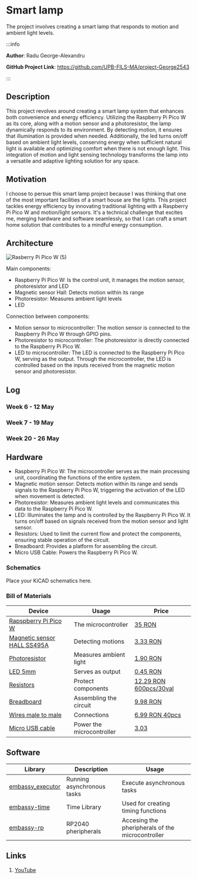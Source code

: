
# Smart lamp
The project involves creating a smart lamp that responds to motion and ambient light levels. 

:::info 

**Author**: Radu George-Alexandru

**GitHub Project Link**: https://github.com/UPB-FILS-MA/project-George2543

:::

## Description

This project revolves around creating a smart lamp system that enhances both convenience and energy efficiency. Utilizing the Raspberry Pi Pico W as its core, along with a motion sensor and a photoresistor, the lamp dynamically responds to its environment. By detecting motion, it ensures that illumination is provided when needed. Additionally, the led turns on/off based on ambient light levels, conserving energy when sufficient natural light is available and optimizing comfort when there is not enough light. This integration of motion and light sensing technology transforms the lamp into a versatile and adaptive lighting solution for any space.


## Motivation

I choose to persue this smart lamp project because I was thinking that one of the most important facilities of a smart house are the lights. This project tackles energy efficiency by innovating traditional lighting with a Raspberry Pi Pico W and motion/light sensors. It's a technical challenge that excites me, merging hardware and software seamlessly, so that I can craft a smart home solution that contributes to a mindful energy consumption.

## Architecture 


![Rasberry Pi Pico W (5)](https://github.com/George2543/upb-fils-ma.github.io/assets/154756379/599a908e-feed-4ca3-8aa4-25665cae1950)


Main components:
- Raspberry Pi Pico W: Is the control unit, it manages the motion sensor, photoresistor and LED
- Magnetic sensor Hall: Detects motion within its range
- Photoresistor: Measures ambient light levels
- LED

 Connection between components:
 - Motion sensor to microcontroller: The motion sensor is connected to the Raspberry Pi Pico W through GPIO pins.
 - Photoresistor to microcontroller: The photoresistor is directly connected to the Raspberry Pi Pico W.
 - LED to microcontroller: The LED is connected to the Raspberry Pi Pico W, serving as the output. Through the microcontroller, the LED is controlled based on the inputs received from the magnetic motion sensor and photoresistor.
 

## Log

<!-- write every week your progress here -->

### Week 6 - 12 May

### Week 7 - 19 May

### Week 20 - 26 May

## Hardware

- Raspberry Pi Pico W: The microcontroller serves as the main processing unit, coordinating the functions of the entire system.
- Magnetic motion sensor: Detects motion within its range and sends signals to the Raspberry Pi Pico W, triggering the activation of the LED when movement is detected.
- Photoresistor: Measures ambient light levels and communicates this data to the Raspberry Pi Pico W.
- LED: Illuminates the lamp and is controlled by the Raspberry Pi Pico W. It turns on/off based on signals received from the motion sensor and light sensor.
- Resistors: Used to limit the current flow and protect the components, ensuring stable operation of the circuit.
- Breadboard: Provides a platform for assembling the circuit.
- Micro USB Cable: Powers the Raspberry Pi Pico W.


### Schematics

Place your KiCAD schematics here.

### Bill of Materials

<!-- Fill out this table with all the hardware components that you might need.

The format is 
```
| [Device](link://to/device) | This is used ... | [price](link://to/store) |

```

-->

| Device | Usage | Price |
|--------|--------|-------|
| [Rapspberry Pi Pico W](https://www.raspberrypi.com/documentation/microcontrollers/raspberry-pi-pico.html) | The microcontroller | [35 RON](https://www.optimusdigital.ro/en/raspberry-pi-boards/12394-raspberry-pi-pico-w.html) |
|[Magnetic sensor HALL SS495A](https://pdf1.alldatasheet.com/datasheet-pdf/view/124002/HONEYWELL/SS495A.html)|Detecting motions|[3.33 RON](https://ardushop.ro/ro/senzori/1291-ss495a-ss495a1-95a-solid-state-sensor.html?search_query=senzor+magnetic+hall&results=215)|
|[Photoresistor](https://digilent.com/reference/_media/ni:photoresistor_ds.pdf)|Measures ambient light|[1.90 RON](https://www.optimusdigital.ro/ro/componente-electronice-altele/28-fotorezistor10-pcs-set.html?search_query=photoresistor&results=3)|
|[LED 5mm](https://www.farnell.com/datasheets/1498852.pdf)|Serves as output|[0.45 RON](https://ardushop.ro/ro/electronica/299-led-5mm.html?search_query=led+5mm&results=621)|
|[Resistors](https://ardushop.ro/ro/electronica/212-set-rezistente-14w-600buc30-valori-10r-1m.html?search_query=rezistor&results=43)|Protect components|[12.29 RON 600pcs/30val](https://ardushop.ro/ro/electronica/212-set-rezistente-14w-600buc30-valori-10r-1m.html?search_query=rezistor&results=43)|
|[Breadboard](https://www.mouser.com/datasheet/2/58/BPS-MAR-BB830_BB830T-001-6408.pdf)|Assembling the circuit|[9.98 RON](https://www.optimusdigital.ro/ro/prototipare-breadboard-uri/8-breadboard-830-points.html?search_query=breadboard+830&results=16)|
|[Wires male to male](https://media.digikey.com/pdf/Data%20Sheets/Digi-Key%20PDFs/Jumper_Wire_Kits.pdf)|Connections|[6.99 RON 40pcs](https://www.optimusdigital.ro/ro/fire-fire-mufate/886-set-fire-tata-tata-40p-15-cm.html?search_query=fire+tata+tata&results=78)|
|[Micro USB cable](https://www.optimusdigital.ro/ro/cabluri-cabluri-usb/4576-cablu-albastru-micro-usb-50-cm.html?search_query=cablu+micro+usb&results=146)|Power the microcontroller|[3.03](https://www.optimusdigital.ro/ro/cabluri-cabluri-usb/4576-cablu-albastru-micro-usb-50-cm.html?search_query=cablu+micro+usb&results=146)|



## Software

| Library | Description | Usage |
|---------|-------------|-------|
| [embassy_executor](https://github.com/embassy-rs/embassy) |  Running asynchronous tasks | Execute asynchronous tasks |
| [embassy-time](https://github.com/embassy-rs/embassy/tree/main/embassy-time) | Time Library | Used for creating timing functions |
| [embassy-rp](https://github.com/embassy-rs/embassy/tree/main/embassy-rp) | RP2040 pheripherals | Accesing the pheripherals of the microcontroller  |


## Links

<!-- Add a few links that inspired you and that you think you will use for your project -->

1. [YouTube](https://www.youtube.com/watch?v=l9MAZu7yvN4&ab_channel=Shilleh)


